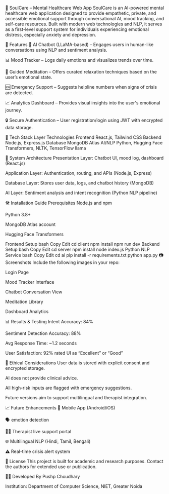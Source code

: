 🌿 SoulCare – Mental Healthcare Web App
SoulCare is an AI-powered mental healthcare web application designed to provide empathetic, private, and accessible emotional support through conversational AI, mood tracking, and self-care resources. Built with modern web technologies and NLP, it serves as a first-level support system for individuals experiencing emotional distress, especially anxiety and depression.

🧠 Features
🤖 AI Chatbot (LLaMA-based) – Engages users in human-like conversations using NLP and sentiment analysis.

📊 Mood Tracker – Logs daily emotions and visualizes trends over time.

🧘 Guided Meditation – Offers curated relaxation techniques based on the user’s emotional state.

🆘 Emergency Support – Suggests helpline numbers when signs of crisis are detected.

📈 Analytics Dashboard – Provides visual insights into the user's emotional journey.

🔒 Secure Authentication – User registration/login using JWT with encrypted data storage.

🚀 Tech Stack
Layer	Technologies
Frontend	React.js, Tailwind CSS
Backend	Node.js, Express.js
Database	MongoDB Atlas
AI/NLP	Python, Hugging Face Transformers, NLTK, TensorFlow
llama

📐 System Architecture
Presentation Layer: Chatbot UI, mood log, dashboard (React.js)

Application Layer: Authentication, routing, and APIs (Node.js, Express)

Database Layer: Stores user data, logs, and chatbot history (MongoDB)

AI Layer: Sentiment analysis and intent recognition (Python NLP pipeline)

🛠️ Installation Guide
Prerequisites
Node.js and npm

Python 3.8+

MongoDB Atlas account

Hugging Face Transformers

Frontend Setup
bash
Copy
Edit
cd client
npm install
npm run dev
Backend Setup
bash
Copy
Edit
cd server
npm install
node index.js
Python NLP Service
bash
Copy
Edit
cd ai
pip install -r requirements.txt
python app.py
📷 Screenshots
Include the following images in your repo:

Login Page

Mood Tracker Interface

Chatbot Conversation View

Meditation Library

Dashboard Analytics

📊 Results & Testing
Intent Accuracy: 84%

Sentiment Detection Accuracy: 88%

Avg Response Time: ~1.2 seconds

User Satisfaction: 92% rated UI as “Excellent” or “Good”

🔐 Ethical Considerations
User data is stored with explicit consent and encrypted storage.

AI does not provide clinical advice.

All high-risk inputs are flagged with emergency suggestions.

Future versions aim to support multilingual and therapist integration.

📈 Future Enhancements
📱 Mobile App (Android/iOS)

🗣️ emotion detection

🧑‍⚕️ Therapist live support portal

🌐 Multilingual NLP (Hindi, Tamil, Bengali)

⚠️ Real-time crisis alert system

📄 License
This project is built for academic and research purposes. Contact the authors for extended use or publication.

👨‍💻 Developed By
Pushp Choudhary

Institution: Department of Computer Science, NIET, Greater Noida
